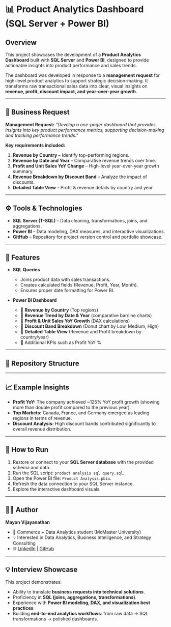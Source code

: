 # 📊 Product Analytics Dashboard (SQL Server + Power BI)

## Overview
This project showcases the development of a **Product Analytics Dashboard** built with **SQL Server** and **Power BI**, designed to provide actionable insights into product performance and sales trends.  

The dashboard was developed in response to a **management request** for high-level product analytics to support strategic decision-making. It transforms raw transactional sales data into clear, visual insights on **revenue, profit, discount impact, and year-over-year growth**.

---

## 🎯 Business Request
**Management Request:** *"Develop a one-pager dashboard that provides insights into key product performance metrics, supporting decision-making and tracking performance trends."*

**Key requirements included:**
1. **Revenue by Country** – Identify top-performing regions.
2. **Revenue by Date and Year** – Comparative revenue trends over time.
3. **Profit and Unit Sales YoY Change** – High-level year-over-year growth summary.
4. **Revenue Breakdown by Discount Band** – Analyze the impact of discounts.
5. **Detailed Table View** – Profit & revenue details by country and year.

---

## ⚙️ Tools & Technologies
- **SQL Server (T-SQL)** – Data cleaning, transformations, joins, and aggregations.
- **Power BI** – Data modeling, DAX measures, and interactive visualizations.
- **GitHub** – Repository for project version control and portfolio showcase.

---

## 🔑 Features
- **SQL Queries**  
  - Joins product data with sales transactions.  
  - Creates calculated fields (Revenue, Profit, Year, Month).  
  - Ensures proper date formatting for Power BI.  

- **Power BI Dashboard**  
  - 📌 **Revenue by Country** (Top regions)  
  - 📌 **Revenue Trend by Date & Year** (comparative bar/line charts)  
  - 📌 **Profit & Unit Sales YoY Growth** (DAX calculations)  
  - 📌 **Discount Band Breakdown** (Donut chart by Low, Medium, High)  
  - 📌 **Detailed Table View** (Revenue and Profit breakdown by country/year)  
  - 📌 Additional KPIs such as Profit YoY %  

---

## 📂 Repository Structure

---

## 📈 Example Insights
- **Profit YoY:** The company achieved ~125% YoY profit growth (showing more than double profit compared to the previous year).  
- **Top Markets:** Canada, France, and Germany emerged as leading regions in terms of revenue.  
- **Discount Analysis:** High discount bands contributed significantly to overall revenue distribution.  

---

## 🚀 How to Run
1. Restore or connect to your **SQL Server database** with the provided schema and data.
2. Run the SQL script: `product analysis sql query.sql`.
3. Open the Power BI file: `Product Analysis.pbix`.
4. Refresh the data connection to your SQL Server instance.
5. Explore the interactive dashboard visuals.

---

## 🧑‍💻 Author
**Mayon Vijayanathan**  
- 📌 Commerce + Data Analytics student (McMaster University)  
- 💡 Interested in Data Analytics, Business Intelligence, and Strategy Consulting  
- 🌐 [LinkedIn]([https://linkedin.com](https://www.linkedin.com/in/mayon-vijayanathan-b52391291/)) | [GitHub]([https://github.com](https://github.com/Mayon03))  

---

## 💡 Interview Showcase
This project demonstrates:
- Ability to translate **business requests into technical solutions**.  
- Proficiency in **SQL (joins, aggregations, transformations)**.  
- Experience with **Power BI modeling, DAX, and visualization best practices**.  
- Building **end-to-end analytics workflows**: from raw data → SQL transformations → polished dashboards.  
